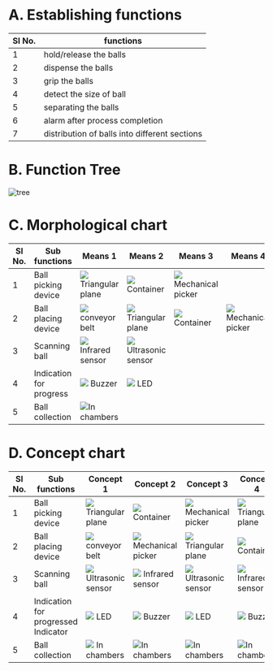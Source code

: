 # A. Establishing functions
|Sl No.|functions|
|-----|---------|
|1|hold/release the balls|
|2|dispense the balls|
|3| grip the balls|
|4| detect the size of ball|
|5|separating the balls|
|6|alarm after process completion|
|7|distribution of balls into different sections|


					
# B. Function Tree
![tree](https://i.ibb.co/FbGPhK2/Picture1.jpg)

# C. Morphological chart
|Sl No.	|Sub functions	|Means 1	|Means 2	|Means 3	|Means 4|
|---------------|---------------|---------------|---------------|---------------|---------------|
|1	|Ball picking device	|![](https://i.ibb.co/9826dMc/funnel.jpg) Triangular plane|![](https://i.ibb.co/D5KgmrS/conatinwe-1.jpg) Container|![](https://i.ibb.co/hs2YLRs/arm.jpg) Mechanical picker||
|2	|Ball placing device	|![](https://i.ibb.co/h7yc7cv/conyer-bbellt.jpghttps://i.ibb.co/h7yc7cv/conyer-bbellt.jpg) conveyor belt| ![](https://i.ibb.co/9826dMc/funnel.jpg) Triangular plane	|![](https://i.ibb.co/D5KgmrS/conatinwe-1.jpg) Container	|![](https://i.ibb.co/hs2YLRs/arm.jpg) Mechanical picker|
|3	|Scanning ball	|![](https://i.ibb.co/DfZtwjn/ir.jpg)       Infrared sensor|![](https://i.ibb.co/VYYVykT/sennsor.jpg) Ultrasonic sensor|		
|4	|Indication for progress	|![](https://i.ibb.co/hdYWB2t/speaker.jpg) Buzzer|![](https://i.ibb.co/Wkd8z2N/led.jpg) LED||
|5	|Ball collection	|![](https://i.ibb.co/g61QbGB/camber.jpg)In chambers	||	




# D. Concept chart
|Sl No.| Sub functions	|Concept 1	|Concept 2	|Concept 3	|Concept 4|
|-----|---------------|---------------|---------------|---------------|---------------|
|1|Ball picking device|![](https://i.ibb.co/9826dMc/funnel.jpg) Triangular plane|![](https://i.ibb.co/D5KgmrS/conatinwe-1.jpg) Container|![](https://i.ibb.co/hs2YLRs/arm.jpg) Mechanical picker|![](https://i.ibb.co/9826dMc/funnel.jpg)	Triangular plane|
|2|Ball placing device |![](https://i.ibb.co/h7yc7cv/conyer-bbellt.jpg) conveyor belt	|![](https://i.ibb.co/hs2YLRs/arm.jpg) Mechanical picker|![](https://i.ibb.co/9826dMc/funnel.jpg) Triangular plane	|![](https://i.ibb.co/D5KgmrS/conatinwe-1.jpg) Container|
|3|Scanning ball|![](https://i.ibb.co/VYYVykT/sennsor.jpg) Ultrasonic sensor	|![](https://i.ibb.co/DfZtwjn/ir.jpg) Infrared sensor	|![](https://i.ibb.co/VYYVykT/sennsor.jpg) Ultrasonic sensor	|![](https://i.ibb.co/DfZtwjn/ir.jpg) Infrared sensor|
|4|Indication for progressed Indicator|![](https://i.ibb.co/Wkd8z2N/led.jpg) LED|![](https://i.ibb.co/hdYWB2t/speaker.jpg) Buzzer|![](https://i.ibb.co/Wkd8z2N/led.jpg) LED|![](https://i.ibb.co/hdYWB2t/speaker.jpg) Buzzer|
|5|Ball collection|![](https://i.ibb.co/g61QbGB/camber.jpg) In chambers	 |![](https://i.ibb.co/g61QbGB/camber.jpg)In chambers	|![](https://i.ibb.co/g61QbGB/camber.jpg)In chambers|![](https://i.ibb.co/g61QbGB/camber.jpg)In chambers	|



